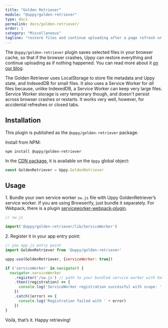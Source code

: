 ```yaml
---
title: "Golden Retriever"
module: "@uppy/golden-retriever"
type: docs
permalink: docs/golden-retriever/
order: 1
category: "Miscellaneous"
tagline: "restore files and continue uploading after a page refresh or a browser crash"
---
```


The `@uppy/golden-retriever` plugin saves selected files in your browser cache, so that if the browser crashes, Uppy can restore everything and continue uploading as if nothing happened. You can read more about it [on our blog](https://uppy.io/blog/2017/07/golden-retriever/).

The Golden Retriever uses LocalStorage to store file metadata and Uppy state, and IndexedDB for small files. It also uses a Service Worker for _all_ files because, unlike IndexedDB, a Service Worker can keep very large files. Service Worker storage is _very_ temporary though, and doesn't persist across browser crashes or restarts. It works very well, however, for accidental refreshes or closed tabs.

## Installation

This plugin is published as the `@uppy/golden-retriever` package.

Install from NPM:

```shell
npm install @uppy/golden-retriever
```

In the [CDN package](/docs/#With-a-script-tag), it is available on the `Uppy` global object:

```js
const GoldenRetriever = Uppy.GoldenRetriever
```

## Usage

1\. Bundle your own service worker `sw.js` file with Uppy GoldenRetriever’s service worker. If you are using Browserify, just bundle it separately. For Webpack, there is a plugin [serviceworker-webpack-plugin](https://github.com/oliviertassinari/serviceworker-webpack-plugin).

```js
// sw.js

import('@uppy/golden-retriever/lib/ServiceWorker')
```

2\. Register it in your app entry point:

```js
// you app.js entry point
import GoldenRetriever from '@uppy/golden-retriever'

uppy.use(GoldenRetriever, {serviceWorker: true})

if ('serviceWorker' in navigator) {
  navigator.serviceWorker
    .register('/sw.js') // path to your bundled service worker with GoldenRetriever service worker
    .then((registration) => {
      console.log('ServiceWorker registration successful with scope: ', registration.scope)
    })
    .catch((error) => {
      console.log('Registration failed with ' + error)
    })
}
```

Voilà, that’s it. Happy retrieving!
